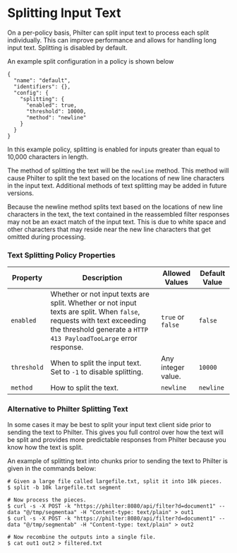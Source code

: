 # Splitting Input Text

On a per-policy basis, Philter can split input text to process each split individually. This can improve performance and allows for handling long input text. Splitting is disabled by default.

An example split configuration in a policy is shown below

```
{
  "name": "default",
  "identifiers": {}, 
  "config": {
    "splitting": {
      "enabled": true,
      "threshold": 10000,
      "method": "newline"
    }
  }
}
```

In this example policy, splitting is enabled for inputs greater than equal to 10,000 characters in length.

The method of splitting the text will be the `newline` method. This method will cause Philter to split the text based on the locations of new line characters in the input text. Additional methods of text splitting may be added in future versions.

Because the newline method splits text based on the locations of new line characters in the text, the text contained in the reassembled filter responses may not be an exact match of the input text. This is due to white space and other characters that may reside near the new line characters that get omitted during processing.

### Text Splitting Policy Properties

| Property    | Description                                                                                                                                                                                | Allowed Values     | Default Value |
| ----------- | ------------------------------------------------------------------------------------------------------------------------------------------------------------------------------------------ | ------------------ | ------------- |
| `enabled`   | Whether or not input texts are split. Whether or not input texts are split. When `false`, requests with text exceeding the threshold generate a `HTTP 413 PayloadTooLarge` error response. | `true` or `false`  | `false`       |
| `threshold` | When to split the input text. Set to `-1` to disable splitting.                                                                                                                            | Any integer value. | `10000`       |
| `method`    | How to split the text.                                                                                                                                                                     | `newline`          | `newline`     |

### Alternative to Philter Splitting Text

In some cases it may be best to split your input text client side prior to sending the text to Philter. This gives you full control over how the text will be split and provides more predictable responses from Philter because you know how the text is split.

An example of splitting text into chunks prior to sending the text to Philter is given in the commands below:

```
# Given a large file called largefile.txt, split it into 10k pieces.
$ split -b 10k largefile.txt segment

# Now process the pieces.
$ curl -s -X POST -k "https://philter:8080/api/filter?d=document1" --data "@/tmp/segmentaa" -H "Content-type: text/plain" > out1
$ curl -s -X POST -k "https://philter:8080/api/filter?d=document1" --data "@/tmp/segmentab" -H "Content-type: text/plain" > out2

# Now recombine the outputs into a single file.
$ cat out1 out2 > filtered.txt
```
